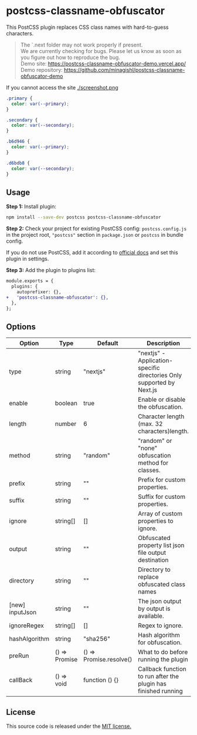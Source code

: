 # postcss-classname-obfuscator

This PostCSS plugin replaces CSS class names with hard-to-guess characters.

> The `.next folder may not work properly if present.  
> We are currently checking for bugs. Please let us know as soon as you figure out how to reproduce the bug.  
> Demo site: https://postcss-classname-obfuscator-demo.vercel.app/  
> Demo repository: https://github.com/minagishl/postcss-classname-obfuscator-demo

If you cannot access the site [./screenshot.png](./screenshot.png)

```css
.primary {
  color: var(--primary);
}

.secondary {
  color: var(--secondary);
}
```

```css
.b6d946 {
  color: var(--primary);
}

.d6bdb8 {
  color: var(--secondary);
}
```

## Usage

**Step 1:** Install plugin:

```bash
npm install --save-dev postcss postcss-classname-obfuscator
```

**Step 2:** Check your project for existing PostCSS config: `postcss.config.js`
in the project root, `"postcss"` section in `package.json`
or `postcss` in bundle config.

If you do not use PostCSS, add it according to [official docs]
and set this plugin in settings.

**Step 3:** Add the plugin to plugins list:

```diff
module.exports = {
  plugins: {
    autoprefixer: {},
+   'postcss-classname-obfuscator': {},
  },
};
```

## Options

| Option          | Type                | Default                 | Description                                                           |
| --------------- | ------------------- | ----------------------- | --------------------------------------------------------------------- |
| type            | string              | "nextjs"                | "nextjs" - Application-specific directories Only supported by Next.js |
| enable          | boolean             | true                    | Enable or disable the obfuscation.                                    |
| length          | number              | 6                       | Character length (max. 32 characters)length.                          |
| method          | string              | "random"                | "random" or "none" obfuscation method for classes.                    |
| prefix          | string              | ""                      | Prefix for custom properties.                                         |
| suffix          | string              | ""                      | Suffix for custom properties.                                         |
| ignore          | string[]            | []                      | Array of custom properties to ignore.                                 |
| output          | string              | ""                      | Obfuscated property list json file output destination                 |
| directory       | string              | ""                      | Directory to replace obfuscated class names                           |
| [new] inputJson | string              | ""                      | The json output by output is available.                               |
| ignoreRegex     | string[]            | []                      | Regex to ignore.                                                      |
| hashAlgorithm   | string              | "sha256"                | Hash algorithm for obfuscation.                                       |
| preRun          | () => Promise<void> | () => Promise.resolve() | What to do before running the plugin                                  |
| callBack        | () => void          | function () {}          | Callback function to run after the plugin has finished running        |

## License

This source code is released under the [MIT license.]

[MIT license.]: https://opensource.org/licenses/MIT
[official docs]: https://github.com/postcss/postcss#usage
